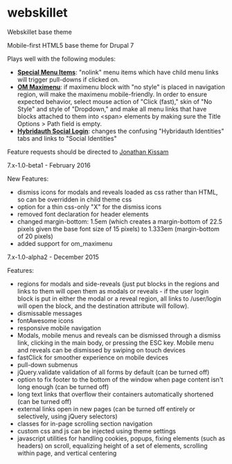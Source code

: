 # webskillet
Webskillet base theme

Mobile-first HTML5 base theme for Drupal 7

Plays well with the following modules:
* [__Special Menu Items__](https://www.drupal.org/project/special_menu_items): "nolink" menu items which have child menu links will trigger pull-downs if clicked on.
* [__OM Maximenu__](https://www.drupal.org/project/om_maximenu): if maximenu block with "no style" is placed in navigation region, will make the maximenu mobile-friendly. In order to ensure expected behavior, select mouse action of "Click (fast)," skin of "No Style" and style of "Dropdown," and make all menu links that have blocks attached to them into &lt;span&gt; elements by making sure the Title Options > Path field is empty.
* [__Hybridauth Social Login__](https://www.drupal.org/project/hybridauth): changes the confusing "Hybridauth Identities" tabs and links to "Social Identities"

Feature requests should be directed to [Jonathan Kissam](https://jonathankissam.wordpress.com/about/)

7.x-1.0-beta1 - February 2016

New Features:
* dismiss icons for modals and reveals loaded as css rather than HTML, so can be overridden in child theme css
* option for a thin css-only "X" for the dismiss icons
* removed font declaration for header elements
* changed margin-bottom: 1.5em (which creates a margin-bottom of 22.5 pixels given the base font size of 15 pixels) to 1.333em (margin-bottom of 20 pixels)
* added support for om_maximenu

7.x-1.0-alpha2 - December 2015

Features:
* regions for modals and side-reveals (just put blocks in the regions and links to them will open them as modals or reveals - if the user login block is put in either the modal or a reveal region, all links to /user/login will open the block, and the destination attribute will follow).
* dismissable messages
* fontAwesome icons
* responsive mobile navigation
* Modals, mobile menus and reveals can be dismissed through a dismiss link, clicking in the main body, or pressing the ESC key.  Mobile menu and reveals can be dismissed by swiping on touch devices
* fastClick for smoother experience on mobile devices
* pull-down submenus
* jQuery.validate validation of all forms by default (can be turned off)
* option to fix footer to the bottom of the window when page content isn't long enough (can be turned off)
* long text links that overflow their containers automatically shortened (can be turned off)
* external links open in new pages (can be turned off entirely or selectively, using jQuery selectors)
* classes for in-page scrolling section navigation
* custom css and js can be injected using theme settings
* javascript utilities for handling cookies, popups, fixing elements (such as headers) on scroll, equalizing height of a set of elements, scrolling within page, and vertical centering
